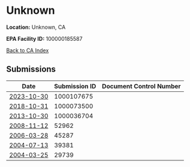 # Unknown

**Location:** Unknown, CA

**EPA Facility ID:** 100000185587

[Back to CA Index](../../index.md)

## Submissions

| Date | Submission ID | Document Control Number |
|------|--------------|-------------------------|
| [2023-10-30](submissions/1000107675.md) | 1000107675 |  |
| [2018-10-31](submissions/1000073500.md) | 1000073500 |  |
| [2013-10-30](submissions/1000036704.md) | 1000036704 |  |
| [2008-11-12](submissions/52962.md) | 52962 |  |
| [2006-03-28](submissions/45287.md) | 45287 |  |
| [2004-07-13](submissions/39381.md) | 39381 |  |
| [2004-03-25](submissions/29739.md) | 29739 |  |
